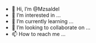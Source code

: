 - 👋 Hi, I’m @Mzsaldel
- 👀 I’m interested in ...
- 🌱 I’m currently learning ...
- 💞️ I’m looking to collaborate on ...
- 📫 How to reach me ...

<!---
Mzsaldel/Mzsaldel is a ✨ special ✨ repository because its `README.md` (this file) appears on your GitHub profile.
You can click the Preview link to take a look at your changes.
--->

